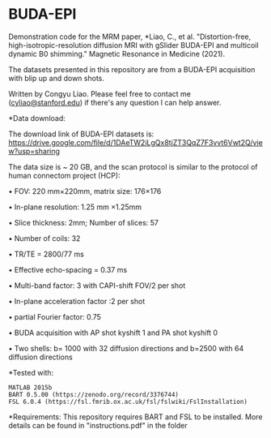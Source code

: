# BUDA-EPI

Demonstration code for the MRM paper, *Liao, C., et al. "Distortion-free, high-isotropic-resolution diffusion MRI with gSlider BUDA-EPI and multicoil dynamic B0 shimming." Magnetic Resonance in Medicine (2021).

The datasets presented in this repository are from a BUDA-EPI acquisition with blip up and down shots. 

Written by Congyu Liao. Please feel free to contact me (cyliao@stanford.edu) if there's any question I can help answer.

*Data download:

The download link of BUDA-EPI datasets is: https://drive.google.com/file/d/1DAeTW2iLgQx8tjZT3QqZ7F3vvt6Vwt2Q/view?usp=sharing

The data size is ~ 20 GB, and the scan protocol is similar to the protocol of human connectom project (HCP):

•	FOV: 220 mm×220mm, matrix size: 176×176

•	In-plane resolution: 1.25 mm ×1.25mm

•	Slice thickness: 2mm; Number of slices: 57

•	Number of coils: 32

•	TR/TE = 2800/77 ms

•	Effective echo-spacing = 0.37 ms

•	Multi-band factor: 3 with CAPI-shift FOV/2 per shot

•	In-plane acceleration factor :2 per shot

•	partial Fourier factor: 0.75

•	BUDA acquisition with AP shot kyshift 1 and PA shot kyshift 0

•	Two shells: b= 1000 with 32 diffusion directions and b=2500 with 64 diffusion directions

*Tested with:

    MATLAB 2015b
    BART 0.5.00 (https://zenodo.org/record/3376744)
    FSL 6.0.4 (https://fsl.fmrib.ox.ac.uk/fsl/fslwiki/FslInstallation)

*Requirements:
    This repository requires BART and FSL to be installed. More details can be found in "instructions.pdf" in the folder
    
    



